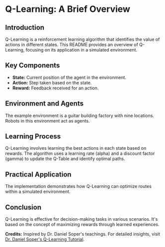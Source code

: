 # Q-Learning: A Brief Overview

## Introduction
Q-Learning is a reinforcement learning algorithm that identifies the value of actions in different states. This README provides an overview of Q-Learning, focusing on its application in a simulated environment.

## Key Components
- **State:** Current position of the agent in the environment.
- **Action:** Step taken based on the state.
- **Reward:** Feedback received for an action.

## Environment and Agents
The example environment is a guitar building factory with nine locations. Robots in this environment act as agents.

## Learning Process
Q-Learning involves learning the best actions in each state based on rewards. The algorithm uses a learning rate (alpha) and a discount factor (gamma) to update the Q-Table and identify optimal paths.

## Practical Application
The implementation demonstrates how Q-Learning can optimize routes within a simulated environment.

## Conclusion
Q-Learning is effective for decision-making tasks in various scenarios. It's based on the concept of maximizing rewards through learned experiences.

**Credits:** Inspired by Dr. Daniel Soper's teachings. For detailed insights, visit [Dr. Daniel Soper's Q-Learning Tutorial](https://www.youtube.com/watch?v=__t2XRxXGxI).

